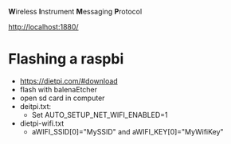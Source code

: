 **W**ireless **I**nstrument **M**essaging **P**rotocol

[http://localhost:1880/](http://localhost:1880/)

# Flashing a raspbi

- https://dietpi.com/#download
- flash with balenaEtcher
- open sd card in computer
- deitpi.txt: 
    - Set AUTO_SETUP_NET_WIFI_ENABLED=1
- dietpi-wifi.txt
    - aWIFI_SSID[0]="MySSID" and aWIFI_KEY[0]="MyWifiKey"
